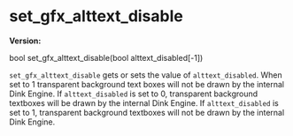 # set_gfx_alttext_disable

**Version:** <VersionInfo dinkhd="2.08+" standalone />

<Prototype>bool set_gfx_alttext_disable(bool alttext_disabled[-1])</Prototype>

`set_gfx_alttext_disable` gets or sets the value of `alttext_disabled`. When set to 1 transparent background text boxes will not be drawn by the internal Dink Engine.
If `alttext_disabled` is set to 0, transparent background textboxes will be drawn by the internal Dink Engine.
If `alttext_disabled` is set to 1, transparent background textboxes will not be drawn by the internal Dink Engine.